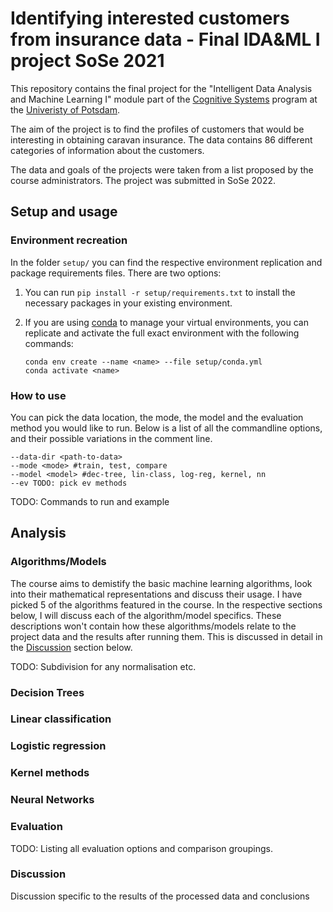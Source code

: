 # Identifying interested customers from insurance data - Final IDA&ML I project SoSe 2021
This repository contains the final project for the  "Intelligent Data Analysis and Machine Learning I" module part of the [Cognitive Systems](https://www.ling.uni-potsdam.de/cogsys/) program at the [Univeristy of Potsdam](https://www.uni-potsdam.de/en/university-of-potsdam). 

The aim of the project is to find the profiles of customers that would be interesting in obtaining caravan insurance. The data contains 86 different categories of information about the customers. 

The data and goals of the projects were taken from a list proposed by the course administrators. The project was submitted in SoSe 2022. 

## Setup and usage

### Environment recreation 

In the folder ```setup/``` you can find the respective environment replication and package requirements files. There are two options:

1. You can run ```pip install -r setup/requirements.txt``` to install the necessary packages in your existing environment.

2. If you are using [conda](https://conda.io/projects/conda/en/latest/user-guide/tasks/manage-environments.html) to manage your virtual environments, you can replicate and activate the full exact environment with the following commands:

   ```
   conda env create --name <name> --file setup/conda.yml
   conda activate <name>
   ```

### How to use

You can pick the data location, the mode, the model and the evaluation method you would like to run. Below is a list of all the commandline options, and their possible variations in the comment line.
```
--data-dir <path-to-data>
--mode <mode> #train, test, compare
--model <model> #dec-tree, lin-class, log-reg, kernel, nn
--ev TODO: pick ev methods
```

TODO: Commands to run and example 

## Analysis

### Algorithms/Models

The course aims to demistify the basic machine learning algorithms, look into their mathematical representations and discuss their usage. I have picked 5 of the algorithms featured in the course. In the respective sections below, I will discuss each of the algorithm/model specifics. These descriptions won't contain how these algorithms/models relate to the project data and the results after running them. This is discussed in detail in the [Discussion](#discussion) section below. 

TODO: Subdivision for any normalisation etc.

### Decision Trees
### Linear classification
### Logistic regression
### Kernel methods
### Neural Networks

### Evaluation

TODO: Listing all evaluation options and comparison groupings.

### Discussion

Discussion specific to the results of the processed data and conclusions 
